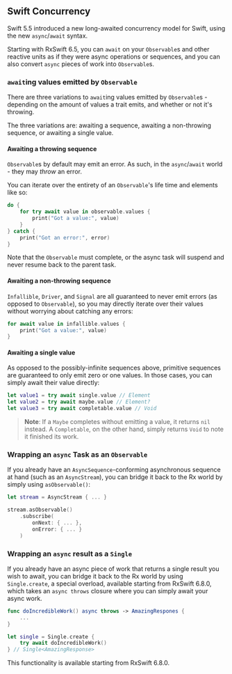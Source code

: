 ## Swift Concurrency

Swift 5.5 introduced a new long-awaited concurrency model for Swift, using the new `async`/`await` syntax.

Starting with RxSwift 6.5, you can `await` on your `Observable`s and other reactive units as if they were async operations or sequences, and you can also convert `async` pieces of work into `Observable`s.

### `await`ing values emitted by `Observable`

There are three variations to `await`ing values emitted by `Observable`s - depending on the amount of values a trait emits, and whether or not it's throwing.

The three variations are: awaiting a sequence, awaiting a non-throwing sequence, or awaiting a single value.

#### Awaiting a throwing sequence

`Observable`s by default may emit an error. As such, in the `async`/`await` world - they may _throw_ an error.

You can iterate over the entirety of an `Observable`'s life time and elements like so:

```swift
do {
    for try await value in observable.values {
        print("Got a value:", value)
    }
} catch {
    print("Got an error:", error)
}
```

Note that the `Observable` must complete, or the async task will suspend and never resume back to the parent task.

#### Awaiting a non-throwing sequence

`Infallible`, `Driver`, and `Signal` are all guaranteed to never emit errors (as opposed to `Observable`), so you may directly iterate over their values without worrying about catching any errors:

```swift
for await value in infallible.values {
    print("Got a value:", value)
}
```

#### Awaiting a single value

As opposed to the possibly-infinite sequences above, primitive sequences are guaranteed to only emit zero or one values. In those cases, you can simply await their value directly:

```swift
let value1 = try await single.value // Element
let value2 = try await maybe.value // Element?
let value3 = try await completable.value // Void
```

> **Note**: If a `Maybe` completes without emitting a value, it returns `nil` instead. A `Completable`, on the other hand, simply returns `Void` to note it finished its work.

### Wrapping an `async` Task as an `Observable`

If you already have an `AsyncSequence`-conforming asynchronous sequence at hand (such as an `AsyncStream`), you can bridge it back to the Rx world by simply using `asObservable()`:

```swift
let stream = AsyncStream { ... }

stream.asObservable()
    .subscribe(
        onNext: { ... },
        onError: { ... }
    )
```

### Wrapping an `async` result as a `Single`

If you already have an async piece of work that returns a single result you wish to await, you can bridge it back to the Rx world by using `Single.create`, a special overload, available starting from RxSwift 6.8.0, which takes an `async throws` closure where you can simply await your async work. 

```swift
func doIncredibleWork() async throws -> AmazingRespones {
    ...
}

let single = Single.create {
    try await doIncredibleWork()
} // Single<AmazingResponse>
```

This functionality is available starting from RxSwift 6.8.0.
